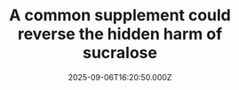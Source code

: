 ---
title: "A common supplement could reverse the hidden harm of sucralose"
date: 2025-09-06T16:20:50.000Z
category: Health
externalLink: "https://www.sciencedaily.com/releases/2025/09/250906013455.htm"
image: ""
excerpt: "Sucralose, the sugar substitute in many diet products, may weaken cancer immunotherapy by altering gut bacteria and reducing arginine levels needed for immune cells. But supplementation with arginine or citrulline could counteract this effect, pointing to new clinical trial possibilities.…"
---
